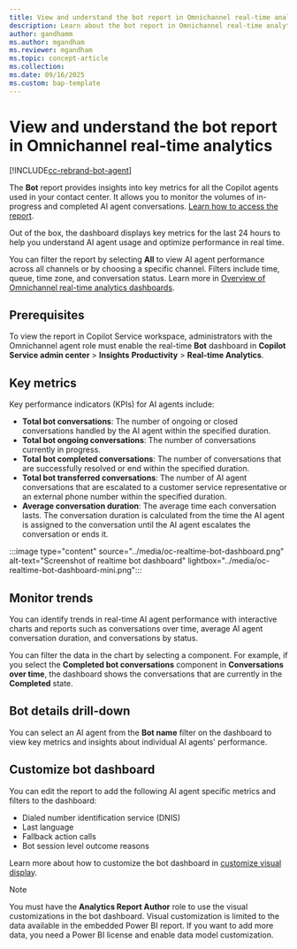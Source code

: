 ```yaml
---
title: View and understand the bot report in Omnichannel real-time analytics
description: Learn about the bot report in Omnichannel real-time analytics.
author: gandhamm
ms.author: mgandham
ms.reviewer: mgandham
ms.topic: concept-article
ms.collection: 
ms.date: 09/16/2025
ms.custom: bap-template 
---
```


# View and understand the bot report in Omnichannel real-time analytics

[!INCLUDE[cc-rebrand-bot-agent](../includes/cc-rebrand-bot-agent.md)]


The **Bot** report provides insights into key metrics for all the Copilot agents used in your contact center. It allows you to monitor the volumes of in-progress and completed AI agent conversations. [Learn how to access the report](/dynamics365/customer-service/use/intro-realtime-analytics-dashboard#access-reports).

Out of the box, the dashboard displays key metrics for the last 24 hours to help you understand AI agent usage and optimize performance in real time.

You can filter the report by selecting **All** to view AI agent performance across all channels or by choosing a specific channel. Filters include time, queue, time zone, and conversation status. Learn more in [Overview of Omnichannel real-time analytics dashboards](/dynamics365/customer-service/use/intro-realtime-analytics-dashboard#filter-information-displayed-on-dashboard).

## Prerequisites

To view the report in Copilot Service workspace, administrators with the Omnichannel agent role must enable the real-time **Bot** dashboard in **Copilot Service admin center** > **Insights** **Productivity** > **Real-time Analytics**.

## Key metrics

Key performance indicators (KPIs) for AI agents include:

- **Total bot conversations**: The number of ongoing or closed conversations handled by the AI agent within the specified duration.
- **Total bot ongoing conversations**: The number of conversations currently in progress.
- **Total bot completed conversations**: The number of conversations that are successfully resolved or end within the specified duration.
- **Total bot transferred conversations**: The number of AI agent conversations that are escalated to a customer service representative or an external phone number within the specified duration.
- **Average conversation duration**: The average time each conversation lasts. The conversation duration is calculated from the time the AI agent is assigned to the conversation until the AI agent escalates the conversation or ends it.

:::image type="content" source="../media/oc-realtime-bot-dashboard.png" alt-text="Screenshot of realtime bot dashboard" lightbox="../media/oc-realtime-bot-dashboard-mini.png":::

## Monitor trends

You can identify trends in real-time AI agent performance with interactive charts and reports such as conversations over time, average AI agent conversation duration, and conversations by status.

You can filter the data in the chart by selecting a component. For example, if you select the **Completed bot conversations** component in **Conversations over time**, the dashboard shows the conversations that are currently in the **Completed** state.

## Bot details drill-down

You can select an AI agent from the **Bot name** filter on the dashboard to view key metrics and insights about individual AI agents' performance.

## Customize bot dashboard

You can edit the report to add the following AI agent specific metrics and filters to the dashboard:

- Dialed number identification service (DNIS)
- Last language
- Fallback action calls
- Bot session level outcome reasons

Learn more about how to customize the bot dashboard in [customize visual display](customize-agent-dashboard.md). 

> [!NOTE]
> You must have the **Analytics Report Author** role to use the visual customizations in the bot dashboard. Visual customization is limited to the data available in the embedded Power BI report. If you want to add more data, you need a Power BI license and enable data model customization.
